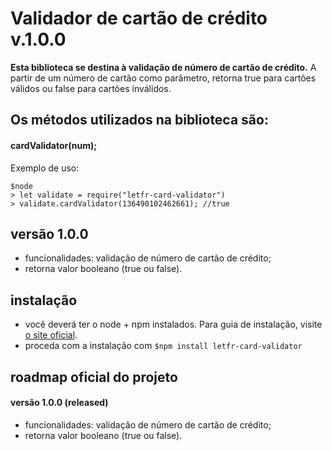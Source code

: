 # Validador de cartão de crédito v.1.0.0

**Esta biblioteca se destina à validação de número de cartão de crédito.**
A partir de um número de cartão como parâmetro, retorna true para cartões válidos ou false para cartões inválidos.


## Os métodos utilizados na biblioteca são:

#### **cardValidator(num);**

Exemplo de uso:

```
$node
> let validate = require("letfr-card-validator")
> validate.cardValidator(136490102462661); //true
```


## versão 1.0.0

- funcionalidades: validação de número de cartão de crédito;
- retorna valor booleano (true ou false).


## instalação

- você deverá ter o node + npm instalados. Para guia de instalação, visite [o site oficial](https://www.npmjs.com/get-npm).
- proceda com a instalação com `$npm install letfr-card-validator`


## roadmap oficial do projeto

#### versão 1.0.0 (released)
- funcionalidades: validação de número de cartão de crédito;
- retorna valor booleano (true ou false).